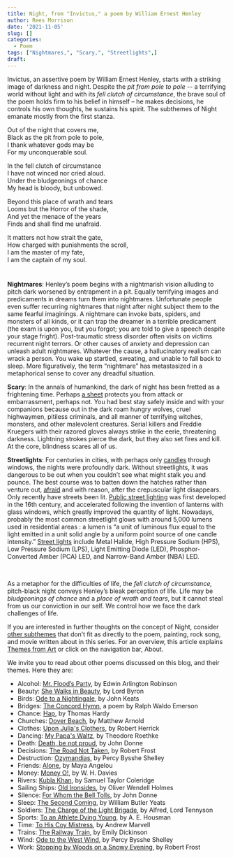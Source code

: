 ```yaml
---
title: Night, from "Invictus," a poem by William Ernest Henley
author: Rees Morrison
date: '2021-11-05'
slug: []
categories:
  - Poem
tags: ["Nightmares,", "Scary,", "Streetlights",]
draft: 
---
```


Invictus, an assertive poem by William Ernest Henley, starts with a striking image of darkness and night.  Despite the *pit from pole to pole* -- a terrifying world without light and with its *fell clutch of circumstance*, the brave soul of the poem holds firm to his belief in himself – he makes decisions, he controls his own thoughts, he sustains his spirit.  The subthemes of Night emanate mostly from the first stanza.

<!--more-->

Out of the night that covers me,  
      Black as the pit from pole to pole,  
I thank whatever gods may be  
      For my unconquerable soul.

In the fell clutch of circumstance  
      I have not winced nor cried aloud.  
Under the bludgeonings of chance  
      My head is bloody, but unbowed.

Beyond this place of wrath and tears  
      Looms but the Horror of the shade,  
And yet the menace of the years  
      Finds and shall find me unafraid.

It matters not how strait the gate,  
      How charged with punishments the scroll,  
I am the master of my fate,  
      I am the captain of my soul.

# <poem lyric end>

**Nightmares**:  Henley’s poem begins with a nightmarish vision alluding to pitch dark worsened by entrapment in a pit.  Equally terrifying images and predicaments in dreams turn them into nightmares.  Unfortunate people even suffer recurring nightmares that night after night subject them to the same fearful imaginings. A nightmare can invoke bats, spiders, and monsters of all kinds, or it can trap the dreamer in a terrible predicament (the exam is upon you, but you forgot; you are told to give a speech despite your stage fright).  Post-traumatic stress disorder often visits on victims recurrent night terrors.  Or other causes of anxiety and depression can unleash adult nightmares.  Whatever the cause, a hallucinatory realism can wrack a person.  You wake up startled, sweating, and unable to fall back to sleep.  More figuratively, the term “nightmare” has metastasized in a metaphorical sense to cover any dreadful situation.  

**Scary**:  In the annals of humankind, the dark of night has been fretted as a frightening time.  Perhaps [a sheet](happened) protects you from attack or embarrassment, perhaps not.   You had best stay safely inside and with your companions because out in the dark roam hungry wolves, cruel highwaymen, pitiless criminals, and all manner of terrifying witches, monsters, and other malevolent creatures.  Serial killers and Freddie Kruegers with their razored gloves always strike in the eerie, threatening darkness. Lightning strokes pierce the dark, but they also set fires and kill.  At the core, blindness scares all of us.

**Streetlights**:  For centuries in cities, with perhaps only [candles](starry) through windows, the nights were profoundly dark.  Without streetlights, it was dangerous to be out when you couldn’t see what might stalk you and pounce. The best course was to batten down the hatches rather than venture out, [afraid](stand) and with reason, after the crepuscular light disappears.  Only recently have streets been lit. [Public street lighting](https://en.wikipedia.org/wiki/Street_light#Preindustrial_era) was first developed in the 16th century, and accelerated following the invention of lanterns with glass windows, which greatly improved the quantity of light.  Nowadays, probably the most common streetlight glows with around 5,000 lumens used in residential areas : a lumen is “a unit of luminous flux equal to the light emitted in a unit solid angle by a uniform point source of one candle intensity.” [Street lights](https://www.linkedin.com/pulse/street-lighting-urban-design-ashish-batra/) include Metal Halide, High Pressure Sodium (HPS), Low Pressure Sodium (LPS), Light Emitting Diode (LED), Phosphor-Converted Amber (PCA) LED, and Narrow-Band Amber (NBA) LED.

&nbsp;

As a metaphor for the difficulties of life, the *fell clutch of circumstance,* pitch-black night conveys Henley’s bleak perception of life.  Life may be *bludgeonings of chance* and a *place of wrath and tears*, but it cannot steal from us our conviction in our self.  We control how we face the dark challenges of life.

If you are interested in further thoughts on the concept of Night, consider [other subthemes]() that don’t fit as directly to the poem, painting, rock song, and movie written about in this series.  For an overview, this article explains [Themes from Art](http://bit.ly/3sRXopI) or click on the navigation bar, About.

We invite you to read about other poems discussed on this blog, and their themes.  Here they are: 

* Alcohol: [Mr. Flood’s Party](https://themesfromart.com/post/2021-01-24-alcohol-flood-frost/alcohol/), by Edwin Arlington Robinson
* Beauty: [She Walks in Beauty](https://themesfromart.com/post/2021-04-21-beauty-she-walks-in-beauty-a-poem-by-lord-byron/beautybyron/), by Lord Byron
* Birds: [Ode to a Nightingale](https://themesfromart.com/post/2021-06-14-birds-ode-to-a-nightingale-a-poem-by-john-keats/birdskeats/), by John Keats
* Bridges: [The Concord Hymn](https://themesfromart.com/post/2021-07-26-bridges-the-concord-hymn-a-poem-by-ralph-waldo-emerson/bridgesconcord/), a poem by Ralph Waldo Emerson
* Chance: [Hap](https://themesfromart.com/post/2021-03-14-chancehap/chancehap/), by Thomas Hardy
* Churches: [Dover Beach](https://themesfromart.com/post/2021-05-21-churches-from-dover-beach-a-poem-by-matthew-arnold/churchesarnold/), by Matthew Arnold
* Clothes: [Upon Julia's Clothers](https://themesfromart.com/post/2021-08-30-clothes-from-upon-julia-s-clothes-a-poem-by-robert-herrick/clothesjulia/), by Robert Herrick
* Dancing: [My Papa's Waltz](https://themesfromart.com/post/2021-09-10-dancing-from-my-papa-s-waltz-a-poem-by-theodore-roethke/dancingroethke/), by Theodore Roethke
* Death: [Death, be not proud](https://themesfromart.com/post/2021-05-03-death-from-death-be-not-proud-a-poem-by-john-donne/deathdonne/), by John Donne
* Decisions: [The Road Not Taken](https://themesfromart.com/post/2021-02-08-decisions-from-the-road-not-taken-a-poem-by-robert-frost/decisionsroadfrost/), by Robert Frost
* Destruction: [Ozymandias](https://themesfromart.com/post/2021-02-18-destruction-ozymandias-a-poem-by-percy-bysshe-shelley/destructoz/), by Percy Bysshe Shelley
* Friends: [Alone](https://themesfromart.com/post/2021-06-20-friends-alone-a-poem-by-maya-angelou/friendsalone/), by Maya Angelou
* Money: [Money O!](https://themesfromart.com/post/2021-10-15-money-from-money-o-a-poem-by-w-h-davies/moneymoneyo/), by W. H. Davies
* Rivers: [Kubla Khan](https://themesfromart.com/post/2021-10-02-rivers-from-kubla-khan-a-poem-by-samuel-taylor-coleridge/riverskhan/), by Samuel Taylor Coleridge
* Sailing Ships: [Old Ironsides](https://themesfromart.com/post/2021-06-26-sailing-ships-from-old-ironsides-a-poem-by-oliver-wendell-holmes/sailingshipsironsides/), by Oliver Wendell Holmes
* Silence: [For Whom the Bell Tolls](https://themesfromart.com/post/2021-04-08-silencedonne/silencedonne/), by John Donne
* Sleep: [The Second Coming](https://themesfromart.com/post/2021-09-22-sleep-from-the-second-coming-a-poem-by-william-butler-yeats/sleepsecond/), by William Butler Yeats
* Soldiers: [The Charge of the Light Brigade](https://themesfromart.com/post/2021-08-02-soldiers-from-the-charge-of-the-light-brigade-by-alfred-lord-tennyson/soldierscharge/), by Alfred, Lord Tennyson
* Sports: [To an Athlete Dying Young](https://themesfromart.com/post/2021-07-12-sports-from-to-an-athlete-dying-young-by-a-e-housman/sportsathlete/), by A. E. Housman
* Time: [To His Coy Mistress](https://themesfromart.com/post/2021-03-08-time-to-his-coy-mistress-by-andrew-marvell/timecoy/), by Andrew Marvell
* Trains: [The Railway Train](https://themesfromart.com/post/2021-05-10-trains-from-the-railway-train-a-poem-by-emily-dickineson/trainsdickinson/), by Emily Dickinson 
* Wind: [Ode to the West Wind](https://themesfromart.com/post/2021-08-12-wind-from-ode-to-the-west-wind-by-percy-bysshe-shelley/windode/), by Percy Bysshe Shelley
* Work: [Stopping by Woods on a Snowy Evening](https://themesfromart.com/post/2021-02-26-worksnowy/worksnowy/), by Robert Frost


